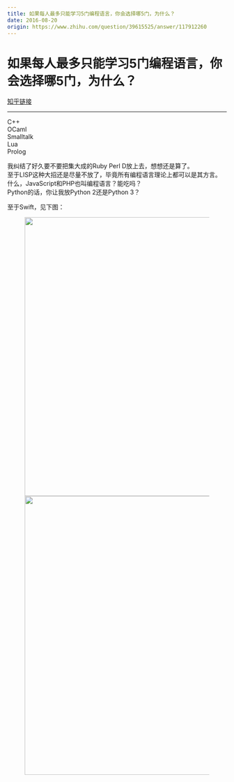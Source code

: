 ```yaml
---
title: 如果每人最多只能学习5门编程语言，你会选择哪5门，为什么？
date: 2016-08-20
origin: https://www.zhihu.com/question/39615525/answer/117912260
---
```

# 如果每人最多只能学习5门编程语言，你会选择哪5门，为什么？

[知乎链接](https://www.zhihu.com/question/39615525/answer/117912260)

---------

<span class="RichText ztext CopyrightRichText-richText" itemprop="text"><p>C++<br>OCaml<br>Smalltalk<br>Lua<br>Prolog</p><p>我纠结了好久要不要把集大成的Ruby Perl D放上去，想想还是算了。<br>至于LISP这种大招还是尽量不放了，毕竟所有编程语言理论上都可以是其方言。<br>什么，JavaScript和PHP也叫编程语言？能吃吗？<br>Python的话，你让我放Python 2还是Python 3？</p>至于Swift，见下图：<br><figure><noscript><img src="https://pic4.zhimg.com/50/c70bf4864665a8db317d562b3a82c11f_hd.jpg?source=1940ef5c" data-rawwidth="639" data-rawheight="539" class="origin_image zh-lightbox-thumb" width="639" data-original="https://pic1.zhimg.com/c70bf4864665a8db317d562b3a82c11f_r.jpg?source=1940ef5c"/></noscript><img src="https://pic4.zhimg.com/80/c70bf4864665a8db317d562b3a82c11f_720w.jpg?source=1940ef5c" data-rawwidth="639" data-rawheight="539" class="origin_image zh-lightbox-thumb lazy" width="639" data-original="https://pic1.zhimg.com/c70bf4864665a8db317d562b3a82c11f_r.jpg?source=1940ef5c" data-actualsrc="https://pic4.zhimg.com/50/c70bf4864665a8db317d562b3a82c11f_hd.jpg?source=1940ef5c" data-lazy-status="ok"></figure></span>